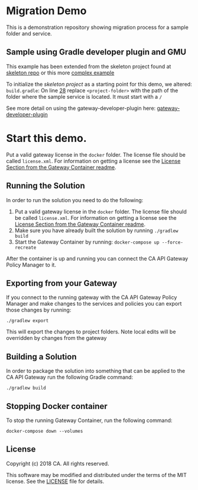 # Migration Demo
This is a demonstration repository showing migration process for a sample folder and service.

## Sample using Gradle developer plugin and GMU
This example has been extended from the skeleton project found at [skeleton repo](https://github.com/ca-api-gateway-examples/gateway-developer-skeleton-repo.git) or this more [complex example](https://github.com/ca-api-gateway-examples/gateway-developer-example)

To initialize the *skeleton project* as a starting point for this demo, we altered:
`build.gradle`: On line [28](build.gradle) replace `<project-folder>` with the path of the folder where the sample service is located. It must start with a `/`

See more detail on using the gateway-developer-plugin here: [gateway-developer-plugin](https://github.com/ca-api-gateway/gateway-developer-plugin/wiki)

# Start this demo.
Put a valid gateway license in the `docker` folder. The license file should be called `license.xml`. For information on getting a license see the [License Section from the Gateway Container readme](https://hub.docker.com/r/caapim/gateway/).

## Running the Solution
In order to run the solution you need to do the following:

1) Put a valid gateway license in the `docker` folder. The license file should be called `license.xml`. For information on getting a license see the [License Section from the Gateway Container readme](https://hub.docker.com/r/caapim/gateway/).
2) Make sure you have already built the solution by running `./gradlew build`
3) Start the Gateway Container by running: `docker-compose up --force-recreate`

After the container is up and running you can connect the CA API Gateway Policy Manager to it.

## Exporting from your Gateway
If you connect to the running gateway with the CA API Gateway Policy Manager and make changes to the services and policies you can export those changes by running:

```./gradlew export```

This will export the changes to project folders. Note local edits will be overridden by changes from the gateway

## Building a Solution
In order to package the solution into something that can be applied to the CA API Gateway run the following Gradle command:

```./gradlew build```

## Stopping Docker container
To stop the running Gateway Container, run the following command:

`docker-compose down --volumes`


## License

Copyright (c) 2018 CA. All rights reserved.

This software may be modified and distributed under the terms
of the MIT license. See the [LICENSE][license-link] file for details.


 [license-link]: /LICENSE
 [contributing]: /CONTRIBUTING.md
